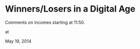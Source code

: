 # Winners/Losers in a Digital Age
Comments on incomes starting at 11:50. 








at

May 19, 2014















